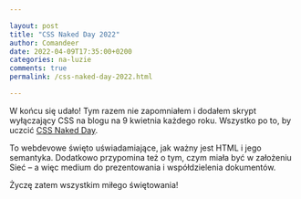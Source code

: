 ```yaml
---

layout: post
title: "CSS Naked Day 2022"
author: Comandeer
date: 2022-04-09T17:35:00+0200
categories: na-luzie
comments: true
permalink: /css-naked-day-2022.html

---
```


W końcu się udało! Tym razem nie zapomniałem i dodałem skrypt wyłączający CSS na blogu na 9 kwietnia każdego roku. Wszystko po to, by uczcić [CSS Naked Day](https://css-naked-day.github.io/).

To webdevowe święto uświadamiające, jak ważny jest HTML i jego semantyka. Dodatkowo przypomina też o tym, czym miała być w założeniu Sieć – a więc medium do prezentowania i współdzielenia dokumentów.

Życzę zatem wszystkim miłego świętowania!
